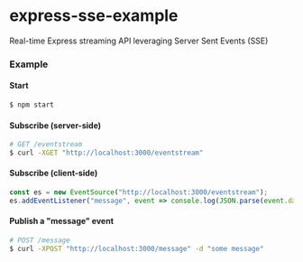 # express-sse-example
Real-time Express streaming API leveraging Server Sent Events (SSE) 

### Example

#### Start
```bash
$ npm start
```

#### Subscribe (server-side)
```bash
# GET /eventstream
$ curl -XGET "http://localhost:3000/eventstream"
```

#### Subscribe (client-side)
```js
const es = new EventSource("http://localhost:3000/eventstream");
es.addEventListener("message", event => console.log(JSON.parse(event.data)));
```

#### Publish a "message" event
```bash
# POST /message
$ curl -XPOST "http://localhost:3000/message" -d "some message"
```
